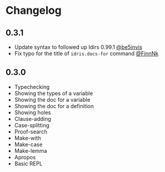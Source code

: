 # Changelog

## 0.3.1

* Update syntax to followed up Idirs 0.99.1 [@be5invis](https://github.com/be5invis)
* Fix typo for the title of `idris.docs-for` command [@FinnNk](https://github.com/FinnNk)

## 0.3.0

* Typechecking
* Showing the types of a variable
* Showing the doc for a variable
* Showing the doc for a definition
* Showing holes
* Clause-adding
* Case-splitting
* Proof-search
* Make-with
* Make-case
* Make-lemma
* Apropos
* Basic REPL
